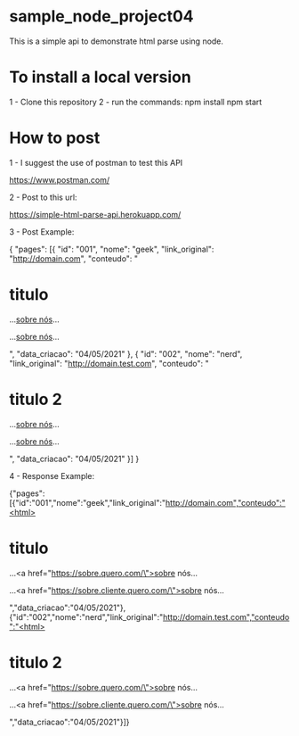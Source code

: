 # sample_node_project04
This is a simple api to demonstrate html parse using node.

# To install a local version

1 - Clone this repository
2 - run the commands:
npm install
npm start

# How to post

1 - I suggest the use of postman to test this API

https://www.postman.com/

2 - Post to this url:

https://simple-html-parse-api.herokuapp.com/

3 - Post Example:

{ "pages": [{
            "id": "001",
            "nome": "geek",
            "link_original": "http://domain.com",
            "conteudo": "<html><head></head><body><h1>titulo</h1><p>...<a href='www.pagina_original.com.br/sobre'>sobre nós</a>...</p><p>...<a href='www.pagina_externa.com.br/sobre'>sobre nós</a>...</p></body></html>",
            "data_criacao": "04/05/2021"
        }, {
            "id": "002",
            "nome": "nerd",
            "link_original": "http://domain.test.com",
            "conteudo": "<html><head></head><body><h1>titulo 2</h1><p>...<a href='www.pagina_original2.com.br/sobre'>sobre nós</a>...</p><p>...<a href='www.pagina_externa2.com.br/sobre'>sobre nós</a>...</p></body></html>",
            "data_criacao": "04/05/2021"
        }]
}

4 - Response Example:

{"pages":[{"id":"001","nome":"geek","link_original":"http://domain.com","conteudo":"<html><head></head><body><h1>titulo</h1><p>...<a href=\"https://sobre.quero.com/\">sobre nós</a>...</p><p>...<a href=\"https://sobre.cliente.quero.com/\">sobre nós</a>...</p></body></html>","data_criacao":"04/05/2021"},{"id":"002","nome":"nerd","link_original":"http://domain.test.com","conteudo":"<html><head></head><body><h1>titulo 2</h1><p>...<a href=\"https://sobre.quero.com/\">sobre nós</a>...</p><p>...<a href=\"https://sobre.cliente.quero.com/\">sobre nós</a>...</p></body></html>","data_criacao":"04/05/2021"}]}
